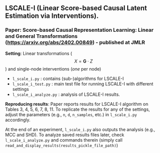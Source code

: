 ## LSCALE-I (Linear Score-based Causal Latent Estimation via Interventions). 

### **Paper**: Score-based Causal Representation Learning: Linear and General Transformations (https://arxiv.org/abs/2402.00849) - published at JMLR

**Setting**: Linear transformations ($$X = \mathbf{G} \cdot Z$$) and single-node interventions (*one* per node)
 
- `l_scale_i.py` : contains (sub-)algorithms for LSCALE-I
- `l_scale_i_test.py` : main test file for running LSCALE-I with different settings
- `l_scale_i_analyze.py` : analysis of LSCALE-I results.

**Reproducing results**: Paper reports results for LSCALE-I algorithm on Tables 3, 4, 5, 6, 7, 8, 11. To replicate the results for any of the settings, adjust the parameters (e.g., `n`, `d`, `n_samples`, etc.) in `l_scale_i.py` accordingly.

At the end of an experiment, `l_scale_i.py` also outputs the analysis (e.g., MCC and SHD). To analyze saved results files later, check `l_scale_i_analyze.py` and commands therein (simply call `read_and_display_results(results_pickle_file_path)`)
